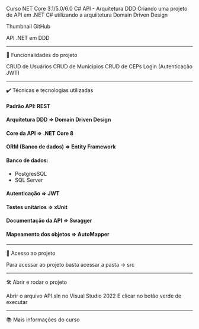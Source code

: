 Curso NET Core 3.1/5.0/6.0 C# API - Arquitetura DDD
Criando uma projeto de API em .NET C# utilizando a arquiitetura Domain Driven Design

Thumbnail GitHub

API .NET em DDD
***

🔨 Funcionalidades do projeto

CRUD de Usuários
CRUD de Municipios
CRUD de CEPs
Login (Autenticação JWT)
***

✔️ Técnicas e tecnologias utilizadas

#### Padrão API: REST
#### Arquitetura DDD => Domain Driven Design
#### Core da API => .NET Core 8
#### ORM (Banco de dados) => Entity Framework
#### Banco de dados: 
 * PostgresSQL
 * SQL Server
#### Autenticação => JWT
#### Testes unitários => xUnit
#### Documentação da API => Swagger
#### Mapeamento dos objetos => AutoMapper

***
📁 Acesso ao projeto

Para acessar ao projeto basta acessar a pasta -> src

***
🛠️ Abrir e rodar o projeto

Abrir o arquivo API.sln no Visual Studio 2022
E clicar no botão verde de executar

***
📚 Mais informações do curso
